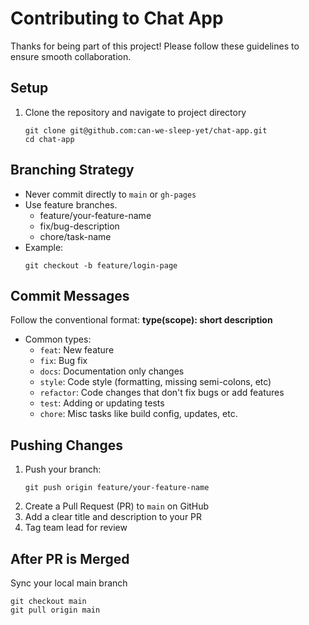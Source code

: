 # Contributing to Chat App

Thanks for being part of this project! Please follow these guidelines to ensure smooth collaboration.

## Setup

1. Clone the repository and navigate to project directory
   ```
   git clone git@github.com:can-we-sleep-yet/chat-app.git
   cd chat-app
   ```

## Branching Strategy

- Never commit directly to `main` or `gh-pages`
- Use feature branches.
  - feature/your-feature-name
  - fix/bug-description
  - chore/task-name
- Example:
  ```
  git checkout -b feature/login-page
  ```

## Commit Messages

Follow the conventional format: <b>type(scope): short description</b>

- Common types:
  - `feat`: New feature
  - `fix`: Bug fix
  - `docs`: Documentation only changes
  - `style`: Code style (formatting, missing semi-colons, etc)
  - `refactor`: Code changes that don't fix bugs or add features
  - `test`: Adding or updating tests
  - `chore`: Misc tasks like build config, updates, etc.

## Pushing Changes

1. Push your branch:
   ```
   git push origin feature/your-feature-name
   ```
2. Create a Pull Request (PR) to `main` on GitHub
3. Add a clear title and description to your PR
4. Tag team lead for review

## After PR is Merged

Sync your local main branch

```
git checkout main
git pull origin main
```
